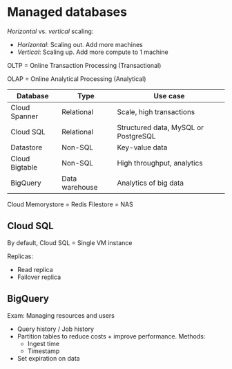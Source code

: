 # Managed databases

_Horizontal_ vs. _vertical_ scaling:

- _Horizontal_: Scaling out. Add more machines
- _Vertical_: Scaling up. Add more compute to 1 machine

OLTP = Online Transaction Processing (Transactional)

OLAP = Online Analytical Processing (Analytical)

<table>
  <thead>
    <tr>
      <th>Database</th>
      <th>Type</th>
      <th>Use case</th>
    </tr>
  </thead>
  <tbody>
    <tr>
      <td>Cloud Spanner</td>
      <td>Relational</td>
      <td>Scale, high transactions</td>
    </tr>
    <tr>
      <td>Cloud SQL</td>
      <td>Relational</td>
      <td>Structured data, MySQL or PostgreSQL</td>
    </tr>
    <tr>
      <td>Datastore</td>
      <td>Non-SQL</td>
      <td>Key-value data</td>
    </tr>
    <tr>
      <td>Cloud Bigtable</td>
      <td>Non-SQL</td>
      <td>High throughput, analytics</td>
    </tr>
    <tr>
      <td>BigQuery</td>
      <td>Data warehouse</td>
      <td>Analytics of big data</td>
    </tr>
  </tbody>
</table>

Cloud Memorystore = Redis
Filestore = NAS

## Cloud SQL

By default, Cloud SQL = Single VM instance

Replicas:

- Read replica
- Failover replica

## BigQuery

Exam: Managing resources and users

- Query history / Job history
- Partition tables to reduce costs + improve performance. Methods:
  - Ingest time
  - Timestamp
- Set expiration on data
